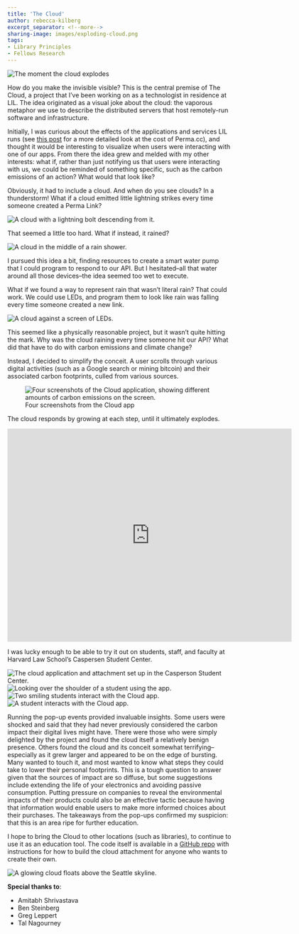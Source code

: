 ```yaml
---
title: 'The Cloud'
author: rebecca-kilberg
excerpt_separator: <!--more-->
sharing-image: images/exploding-cloud.png
tags:
- Library Principles
- Fellows Research
---
```


<img src="https://lil-blog-media.s3.amazonaws.com/exploding-cloud.webp" alt="The moment the cloud explodes"/>


How do you make the invisible visible? This is the central premise of The Cloud, a project that I’ve been working on as a technologist in residence at LIL. The idea originated as a visual joke about the cloud: the vaporous metaphor we use to describe the distributed servers that host remotely-run software and infrastructure.

<!--more-->

Initially, I was curious about the effects of the applications and services LIL runs (see [this post](https://lil.law.harvard.edu/blog/2024/02/08/the-cost-of-a-digital-archive/) for a more detailed look at the cost of Perma.cc), and thought it would be interesting to visualize when users were interacting with one of our apps. From there the idea grew and melded with my other interests: what if, rather than just notifying us that users were interacting with us, we could be reminded of something specific, such as the carbon emissions of an action? What would that look like?

Obviously, it had to include a cloud. And when do you see clouds? In a thunderstorm! What if a cloud emitted little lightning strikes every time someone created a Perma Link?


<img src="https://lil-blog-media.s3.amazonaws.com/LightningCloud.webp" alt="A cloud with a lightning bolt descending from it."/>

That seemed a little too hard. 
What if instead, it rained?

<img src="https://lil-blog-media.s3.amazonaws.com/RainyCloud.webp" alt="A cloud in the middle of a rain shower."/>

I pursued this idea a bit, finding resources to create a smart water pump that I could program to respond to our API. But I hesitated–all that water around all those devices–the idea seemed too wet to execute.

What if we found a way to represent rain that wasn’t literal rain? That could work. We could use LEDs, and program them to look like rain was falling every time someone created a new link.

<img src="https://lil-blog-media.s3.amazonaws.com/LEDCloud-small.webp" alt="A cloud against a screen of LEDs."/>

This seemed like a physically reasonable project, but it wasn’t quite hitting the mark. Why was the cloud raining every time someone hit our API? What did that have to do with carbon emissions and climate change?

Instead, I decided to simplify the conceit. A user scrolls through various digital activities (such as a Google search or mining bitcoin) and their associated carbon footprints, culled from various sources. 

<figure>
<img src="https://lil-blog-media.s3.amazonaws.com/sample-cloud.webp" alt="Four screenshots of the Cloud application, showing different amounts of carbon emissions on the screen."/>
<figcaption>Four screenshots from the Cloud app</figcaption>
</figure>

The cloud responds by growing at each step, until it ultimately explodes.

<div class="embed-container">
  <iframe src="https://player.vimeo.com/video/909284854"
          width="640"
          height="480"
          frameborder="0"
          webkitallowfullscreen
          mozallowfullscreen
          allowfullscreen>
  </iframe>
</div>

I was lucky enough to be able to try it out on students, staff, and faculty at Harvard Law School’s Caspersen Student Center.

<img src="https://lil-blog-media.s3.amazonaws.com/cloud_display.webp" alt="The cloud application and attachment set up in the Casperson Student Center."/>

<img src="https://lil-blog-media.s3.amazonaws.com/Overshoulder.webp" alt="Looking over the shoulder of a student using the app."/>

<img src="https://lil-blog-media.s3.amazonaws.com/student_1.webp" alt="Two smiling students interact with the Cloud app."/>

<img src="https://lil-blog-media.s3.amazonaws.com/student_2.webp" alt="A student interacts with the Cloud app."/>

Running the pop-up events provided invaluable insights. Some users were shocked and said that they had never previously considered the carbon impact their digital lives might have. There were those who were simply delighted by the project and found the cloud itself a relatively benign presence. Others found the cloud and its conceit somewhat terrifying–especially as it grew larger and appeared to be on the edge of bursting. Many wanted to touch it, and most wanted to know what steps they could take to lower their personal footprints. This is a tough question to answer given that the sources of impact are so diffuse, but some suggestions include extending the life of your electronics and avoiding passive consumption. Putting pressure on companies to reveal the environmental impacts of their products could also be an effective tactic because having that information would enable users to make more informed choices about their purchases. The takeaways from the pop-ups confirmed my suspicion: that this is an area ripe for further education.

I hope to bring the Cloud to other locations (such as libraries), to continue to use it as an education tool. The code itself is available in a [GitHub repo](https://github.com/harvard-lil/the-cloud) with instructions for how to build the cloud attachment for anyone who wants to create their own.

<img src="https://lil-blog-media.s3.amazonaws.com/Cloud2-print.webp" alt="A glowing cloud floats above the Seattle skyline."/>

**Special thanks to**:

* Amitabh Shrivastava
* Ben Steinberg
* Greg Leppert
* Tal Nagourney
